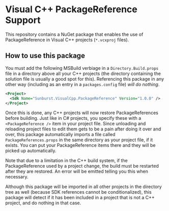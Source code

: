 # Visual C++ PackageReference Support

This repository contains a NuGet package that enables the use of PackageReference in
Visual C++ projects (`*.vcxproj` files).

## How to use this package

You must add the following MSBuild verbiage in a `Directory.Build.props` file in a
directory above all your C++ projects (the directory containing the solution file
is usually a good spot for this). Referencing this package in any other way (including
as an entry in a `packages.config` file) _will do nothing_.

```xml
<Project>
  <Sdk Name="Sunburst.VisualCpp.PackageReference" Version="1.0.0" />
</Project>
```

Once this is done, any C++ projects will now restore PackageReferences before building.
Just like in C# projects, you specify these with a `<PackageReference />` item in your
project file. Since unloading and reloading project files to edit them gets to be a pain
after doing it over and over, this package automatically imports a file called `PackageReferences.props`
in the same directory as your project file, if it exists. You can put your PackageReference
items there and they will be picked up automatically.

Note that due to a limitation in the C++ build system, if the PackageReference used by
a project change, the build must be restarted after they are restored. An error will be
emitted telling you this when necessary.

Although this package will be imported in all other projects in the directory tree
as well (because SDK references cannot be conditionalized), this package will detect
if it has been included in a project that is not a C++ project, and do nothing in that case.
